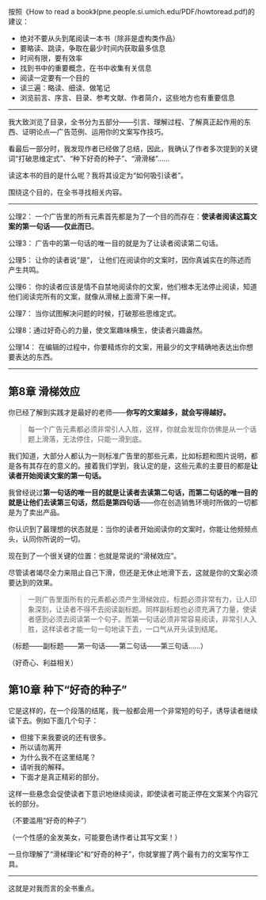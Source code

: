 按照《How to read a book》(pne.people.si.umich.edu/PDF/howtoread.pdf)的建议：

- 绝对不要从头到尾阅读一本书（除非是虚构类作品）
- 要略读、跳读，争取在最少时间内获取最多信息
- 时间有限，要有效率
- 找到书中的重要概念，在书中收集有关信息
- 阅读一定要有一个目的
- 读三遍：略读、细读、做笔记
- 浏览前言、序言、目录、参考文献、作者简介，这些地方也有重要信息

---

我大致浏览了目录，全书分为五部分——引言、理解过程、了解真正起作用的东西、证明论点—广告范例、运用你的文案写作技巧。

看最后一部分时，我发现作者已经做了总结，因此，我确认了作者多次提到的关键词“打破思维定式”、“种下好奇的种子”、“滑滑梯”……

读这本书的目的是什么呢？我将其设定为“如何吸引读者”。

围绕这个目的，在全书寻找相关内容。

---

公理2： 一个广告里的所有元素首先都是为了一个目的而存在：**使读者阅读这篇文案的第一句话——仅此而已**。

公理3： 广告中的第一句话的唯一目的就是为了让读者阅读第二句话。

公理5： 让你的读者说“是”， 让他们在阅读你的文案时，因你真诚实在的陈述而产生共鸣。

公理6： 你的读者应该是情不自禁地阅读你的文案，他们根本无法停止阅读，知道他们阅读完所有的文案，就像从滑梯上面滑下来一样。

公理7： 当你试图解决问题的时候，打破那些思维定式。

公理8：通过好奇心的力量，使文案趣味横生，使读者兴趣盎然。

公理14： 在编辑的过程中，你要精炼你的文案，用最少的文字精确地表达出你想要表达的东西。

---

## 第8章 滑梯效应

你已经了解到实践才是最好的老师——**你写的文案越多，就会写得越好。**

> 每一个广告元素都必须非常引人入胜，这样，你就会发现你仿佛是从一个话题上滑落，无法停住，只能一滑到底。

我们知道，大部分人都认为一则标准广告里的那些元素，比如标题和图片说明，都是各有其存在的意义的。接着我们学到，我认定的是，这些元素的主要目的都是**让读者开始阅读文案的第一句话。**

我曾经说过**第一句话的唯一目的就是让读者去读第二句话，而第二句话的唯一目的就是让他们去读第三句话，然后是第四句话**——你在创造销售环境时所做的一切都是为了卖出产品。

你认识到了最理想的状态就是：当你的读者开始阅读你的文案时，你能让他频频点头，认同你所说的一切。

现在到了一个很关键的位置：也就是常说的“滑梯效应”。

尽管读者竭尽全力来阻止自己下滑，但还是无休止地滑下去，这就是你的文案必须要达到的效果。

> 一则广告里面所有的元素都必须产生滑梯效应。标题必须非常有力，让人印象深刻，让读者不得不去阅读副标题。同样副标题也必须充满了力量，使读者感到必须去阅读第一个句子。而第一句话必须非常容易阅读，非常引人入胜，这样读者才能一句一句地读下去，一口气从开头读到结尾。

（标题——副标题——第一句话——第二句话——第三句话……）

（好奇心、利益相关）

## 第10章 种下“好奇的种子”

它是这样的，在一个段落的结尾，我一般都会用一个非常短的句子，诱导读者继续读下去。例如下面几个句子：

- 但接下来我要说的还有很多。
- 所以请勿离开
- 为什么我不在这里结尾？
- 请听我的解释。
- 下面才是真正精彩的部分。

这样一些悬念会促使读者下意识地继续阅读，即使读者可能正停在文案某个内容冗长的部分。

（不要滥用“好奇的种子”）

（一个性感的金发美女，可能要色诱作者让其写文案！）

一旦你理解了“滑梯理论”和“好奇的种子”，你就掌握了两个最有力的文案写作工具。

---

这就是对我而言的全书重点。
